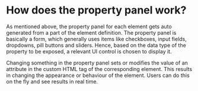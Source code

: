 # How does the property panel work? 

As mentioned above, the property panel for each element gets auto generated from a part of the element definition. The property panel is basically a form, which generally uses items like checkboxes, input fields, dropdowns, pill buttons and sliders. Hence, based on the data type of the  property to be exposed, a relevant UI control is chosen to display it. 

Changing something in the property panel sets or modifies the value of an attribute in the custom HTML tag of the corresponding element. This results in changing the appearance or behaviour of the element. Users can do this on the fly and see results in real time.
